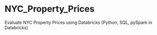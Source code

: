 # NYC_Property_Prices
Evaluate NYC Property Prices using Databricks (Python, SQL, pySpark in Databricks)
